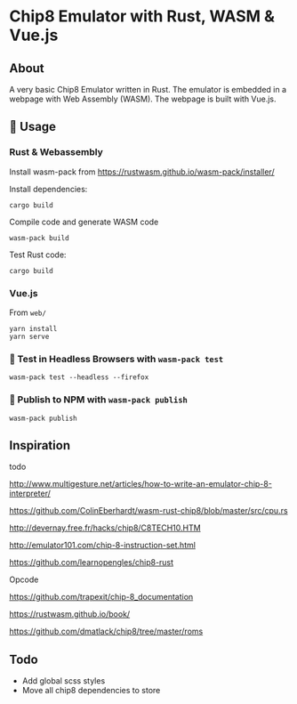 # Chip8 Emulator with Rust, WASM & Vue.js

## About

A very basic Chip8 Emulator written in Rust. The emulator is embedded in a webpage with Web Assembly (WASM). The webpage is built with Vue.js.

## 🚴 Usage

### Rust & Webassembly

Install wasm-pack from https://rustwasm.github.io/wasm-pack/installer/

Install dependencies:

```
cargo build
```

Compile code and generate WASM code

```
wasm-pack build
```

Test Rust code: 

```
cargo build
```

### Vue.js

From `web/`

```
yarn install
yarn serve
```


### 🔬 Test in Headless Browsers with `wasm-pack test`

```
wasm-pack test --headless --firefox
```

### 🎁 Publish to NPM with `wasm-pack publish`

```
wasm-pack publish
```

## Inspiration

todo

http://www.multigesture.net/articles/how-to-write-an-emulator-chip-8-interpreter/

https://github.com/ColinEberhardt/wasm-rust-chip8/blob/master/src/cpu.rs

http://devernay.free.fr/hacks/chip8/C8TECH10.HTM

http://emulator101.com/chip-8-instruction-set.html

https://github.com/learnopengles/chip8-rust

Opcode

https://github.com/trapexit/chip-8_documentation

https://rustwasm.github.io/book/

https://github.com/dmatlack/chip8/tree/master/roms

## Todo

- Add global scss styles
- Move all chip8 dependencies to store
